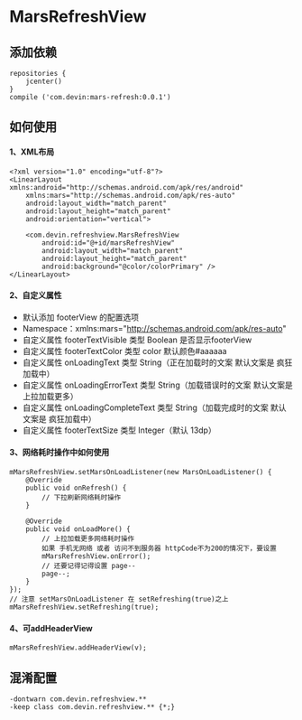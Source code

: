 # MarsRefreshView
## 添加依赖

```
repositories {
    jcenter()
}
compile ('com.devin:mars-refresh:0.0.1')
```
## 如何使用
#### 1、XML布局
```
<?xml version="1.0" encoding="utf-8"?>
<LinearLayout xmlns:android="http://schemas.android.com/apk/res/android"
    xmlns:mars="http://schemas.android.com/apk/res-auto"
    android:layout_width="match_parent"
    android:layout_height="match_parent"
    android:orientation="vertical">

    <com.devin.refreshview.MarsRefreshView
        android:id="@+id/marsRefreshView"
        android:layout_width="match_parent"
        android:layout_height="match_parent"
        android:background="@color/colorPrimary" />
</LinearLayout>
```
#### 2、自定义属性
* 默认添加 footerView 的配置选项
* Namespace：xmlns:mars="http://schemas.android.com/apk/res-auto"
* 自定义属性 footerTextVisible 类型 Boolean 是否显示footerView
* 自定义属性 footerTextColor 类型 color 默认颜色#aaaaaa
* 自定义属性 onLoadingText 类型 String（正在加载时的文案 默认文案是 疯狂加载中）
* 自定义属性 onLoadingErrorText 类型 String（加载错误时的文案 默认文案是 上拉加载更多）
* 自定义属性 onLoadingCompleteText 类型 String（加载完成时的文案 默认文案是 疯狂加载中）
* 自定义属性 footerTextSize 类型 Integer（默认 13dp）

#### 3、网络耗时操作中如何使用

```
mMarsRefreshView.setMarsOnLoadListener(new MarsOnLoadListener() {
    @Override
    public void onRefresh() {
        // 下拉刷新网络耗时操作
    }

    @Override
    public void onLoadMore() {
        // 上拉加载更多网络耗时操作
        如果 手机无网络 或者 访问不到服务器 httpCode不为200的情况下，要设置
        mMarsRefreshView.onError();
        // 还要记得记得设置 page--
        page--;
    }
});
// 注意 setMarsOnLoadListener 在 setRefreshing(true)之上
mMarsRefreshView.setRefreshing(true);
```
#### 4、可addHeaderView

```
mMarsRefreshView.addHeaderView(v);
```
## 混淆配置

```
-dontwarn com.devin.refreshview.**
-keep class com.devin.refreshview.** {*;}
```


